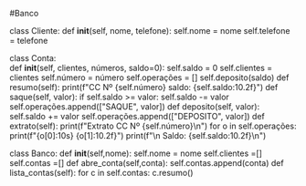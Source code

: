 #Banco

class Cliente:
  def __init__(self, nome, telefone):
    self.nome = nome
    self.telefone = telefone

class Conta:    
    def __init__(self, clientes, números, saldo=0):
        self.saldo = 0
        self.clientes = clientes
        self.número = número
        self.operações = []
        self.deposito(saldo)
    def resumo(self):
        print(f"CC Nº {self.número} saldo: {self.saldo:10.2f}")
    def saque(self, valor):
        if self.saldo >= valor:
            self.saldo -= valor
            self.operações.append(["SAQUE", valor])
    def deposito(self, valor):
        self.saldo += valor
        self.operações.append(["DEPOSITO", valor])
    def extrato(self):
        print(f"Extrato CC Nº {self.número}\n")
        for o in self.operações:
            print(f"{o[0]:10s} {o[1]:10.2f}")
        print(f"\n  Saldo: {self.saldo:10.2f}\n")

class Banco:
    def __init__(self,nome):
        self.nome = nome
        self.clientes =[]
        self.contas =[] 
    def abre_conta(self,conta):
        self.contas.append(conta)
    def lista_contas(self):
        for c in self.contas:
            c.resumo()
